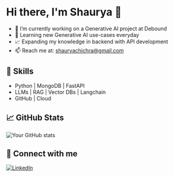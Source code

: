# Hi there, I'm Shaurya 👋
- 🔭 I’m currently working on a Generative AI project at Debound
- 🌱 Learning new Generative AI use-cases everyday
- 📈 Expanding my knowledge in backend with API development
- 📫 Reach me at: shauryachichra@gmail.com

## 🚀 Skills
- Python | MongoDB | FastAPI
- LLMs | RAG | Vector DBs | Langchain
- GitHub | Cloud

## 📈 GitHub Stats
![Your GitHub stats](https://github-readme-stats.vercel.app/api?username=shauryachichra5&show_icons=true)

## 🔗 Connect with me
[![LinkedIn](https://img.shields.io/badge/LinkedIn-blue?logo=linkedin)](https://linkedin.com/in/YOUR_LINK)
